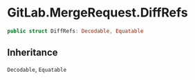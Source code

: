 # GitLab.MergeRequest.DiffRefs

``` swift
public struct DiffRefs: Decodable, Equatable
```

## Inheritance

`Decodable`, `Equatable`
